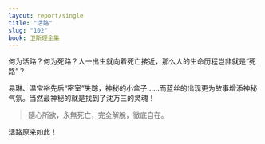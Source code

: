 ```yaml
---
layout: report/single
title: "活路"
slug: "102"
book: 卫斯理全集
---
```

何为活路？何为死路？人一出生就向着死亡接近，那么人的生命历程岂非就是“死路”？

易琳、温宝裕先后“密室”失踪，神秘的小盒子……而蓝丝的出现更为故事增添神秘气氛。当然最神秘的就是找到了沈万三的灵魂！

>隨心所欲，永無死亡，完全解脫，徹底自在。

活路原来如此！
